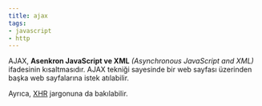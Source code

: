 ```yaml
---
title: ajax
tags:
- javascript
- http
---
```


AJAX, **Asenkron JavaScript ve XML** _(Asynchronous JavaScript and XML)_ ifadesinin kısaltmasıdır. AJAX tekniği sayesinde bir web sayfası üzerinden başka web sayfalarına istek atılabilir.

Ayrıca, [XHR](/xhr) jargonuna da bakılabilir.
